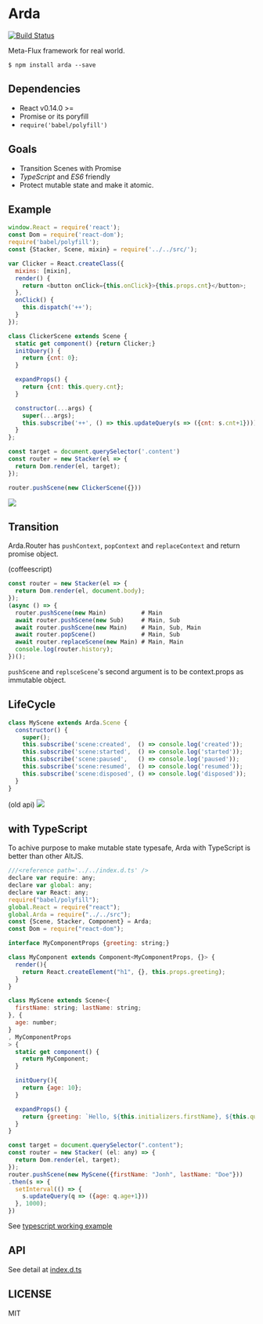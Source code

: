 # Arda

[![Build Status](https://drone.io/github.com/mizchi/arda/status.png)](https://drone.io/github.com/mizchi/arda/latest)

Meta-Flux framework for real world.

```
$ npm install arda --save
```

## Dependencies

- React v0.14.0 >=
- Promise or its poryfill
- `require('babel/polyfill')`

## Goals

- Transition Scenes with Promise
- *TypeScript* and *ES6* friendly
- Protect mutable state and make it atomic.

## Example

```js
window.React = require('react');
const Dom = require('react-dom');
require('babel/polyfill');
const {Stacker, Scene, mixin} = require('../../src/');

var Clicker = React.createClass({
  mixins: [mixin],
  render() {
    return <button onClick={this.onClick}>{this.props.cnt}</button>;
  },
  onClick() {
    this.dispatch('++');
  }
});

class ClickerScene extends Scene {
  static get component() {return Clicker;}
  initQuery() {
    return {cnt: 0};
  }

  expandProps() {
    return {cnt: this.query.cnt};
  }

  constructor(...args) {
    super(...args);
    this.subscribe('++', () => this.updateQuery(s => ({cnt: s.cnt+1})));
  }
};

const target = document.querySelector('.content')
const router = new Stacker(el => {
  return Dom.render(el, target);
});

router.pushScene(new ClickerScene({}))
```

![](http://i.gyazo.com/7b2dffed4f296beddc8a305270db884a.png)

## Transition

Arda.Router has `pushContext`, `popContext` and `replaceContext` and return promise object.

(coffeescript)

```js
const router = new Stacker(el => {
  return Dom.render(el, document.body);
});
(async () => {
  router.pushScene(new Main)          # Main
  await router.pushScene(new Sub)     # Main, Sub
  await router.pushScene(new Main)    # Main, Sub, Main
  await router.popScene()             # Main, Sub
  await router.replaceScene(new Main) # Main, Main
  console.log(router.history);
})();
```

`pushScene` and `replsceScene`'s second argument is to be context.props as immutable object.

## LifeCycle

```js
class MyScene extends Arda.Scene {
  constructor() {
    super();
    this.subscribe('scene:created',  () => console.log('created'));
    this.subscribe('scene:started',  () => console.log('started'));
    this.subscribe('scene:paused',   () => console.log('paused'));
    this.subscribe('scene:resumed',  () => console.log('resumed'));
    this.subscribe('scene:disposed', () => console.log('disposed'));
  }
}
```

(old api)
![](http://i.gyazo.com/ff7ddb2643ea4d1587f1ce236da0f918.png)

## with TypeScript

To achive purpose to make mutable state typesafe, Arda with TypeScript is better than other AltJS.

```javascript
///<reference path='../../index.d.ts' />
declare var require: any;
declare var global: any;
declare var React: any;
require("babel/polyfill");
global.React = require("react");
global.Arda = require("../../src");
const {Scene, Stacker, Component} = Arda;
const Dom = require("react-dom");

interface MyComponentProps {greeting: string;}

class MyComponent extends Component<MyComponentProps, {}> {
  render(){
    return React.createElement("h1", {}, this.props.greeting);
  }
}

class MyScene extends Scene<{
  firstName: string; lastName: string;
}, {
  age: number;
}
, MyComponentProps
> {
  static get component() {
    return MyComponent;
  }

  initQuery(){
    return {age: 10};
  }

  expandProps() {
    return {greeting: `Hello, ${this.initializers.firstName}, ${this.query.age} years old`}
  }
}

const target = document.querySelector(".content");
const router = new Stacker( (el: any) => {
  return Dom.render(el, target);
});
router.pushScene(new MyScene({firstName: "Jonh", lastName: "Doe"}))
.then(s => {
  setInterval(() => {
    s.updateQuery(q => ({age: q.age+1}))
  }, 1000);
})
```

See [typescript working example](examples/typescript/index.ts)

## API

See detail at [index.d.ts](index.d.ts)

## LICENSE

MIT
